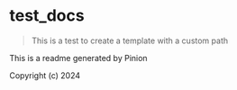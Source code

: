 # test_docs

> This is a test to create a template with a custom path

This is a readme generated by Pinion

Copyright (c) 2024
